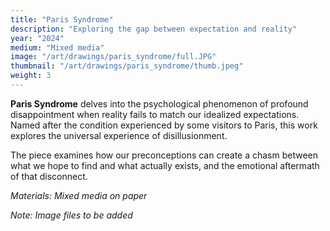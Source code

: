```yaml
---
title: "Paris Syndrome"
description: "Exploring the gap between expectation and reality"
year: "2024"
medium: "Mixed media"
image: "/art/drawings/paris_syndrome/full.JPG"
thumbnail: "/art/drawings/paris_syndrome/thumb.jpeg"
weight: 3
---
```


**Paris Syndrome** delves into the psychological phenomenon of profound disappointment when reality fails to match our idealized expectations. Named after the condition experienced by some visitors to Paris, this work explores the universal experience of disillusionment.

The piece examines how our preconceptions can create a chasm between what we hope to find and what actually exists, and the emotional aftermath of that disconnect.

*Materials: Mixed media on paper*

*Note: Image files to be added* 
